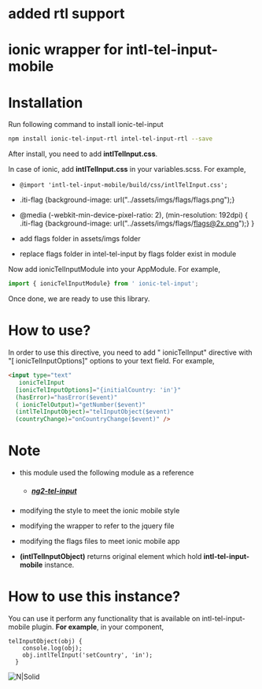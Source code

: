 
# added rtl support

# ionic wrapper for intl-tel-input-mobile

# Installation

Run following command to install  ionic-tel-input

```sh
npm install ionic-tel-input-rtl intel-tel-input-rtl --save
```

After install, you need to add **intlTelInput.css**.

In case of ionic, add **intlTelInput.css** in your variables.scss. For example,

*  ```@import 'intl-tel-input-mobile/build/css/intlTelInput.css';```


*  .iti-flag {background-image: url("../assets/imgs/flags/flags.png");}


*  @media (-webkit-min-device-pixel-ratio: 2), (min-resolution: 192dpi) {
  .iti-flag {background-image: url("../assets/imgs/flags/flags@2x.png");}
}

* add flags folder in assets/imgs folder  
* replace flags folder in intel-tel-input by flags folder exist in module

Now add  ionicTelInputModule into your AppModule. For example,

```js
import { ionicTelInputModule} from ' ionic-tel-input';
```

Once done, we are ready to use this library.

# How to use?

In order to use this directive, you need to add " ionicTelInput" directive with "[ ionicTelInputOptions]" options to your text field. For example,

```html
<input type="text"
   ionicTelInput
  [ionicTelInputOptions]="{initialCountry: 'in'}"
  (hasError)="hasError($event)"
  ( ionicTelOutput)="getNumber($event)"
  (intlTelInputObject)="telInputObject($event)"
  (countryChange)="onCountryChange($event)" />
```

# Note
  * this module used the following module as a reference
    * #####  [ng2-tel-input](https://www.npmjs.com/package/ng2-tel-input)

* modifying the style to meet the ionic mobile style
* modifying the wrapper to refer to the jquery file
* modifying the flags files to meet ionic mobile app


* **(intlTelInputObject)** returns original element which hold **intl-tel-input-mobile** instance.

# How to use this instance?
You can use it perform any functionality that is available on intl-tel-input-mobile plugin. **For example**, in your component,
```
telInputObject(obj) {
    console.log(obj);
    obj.intlTelInput('setCountry', 'in');
  }
```

![N|Solid](./example.png)
